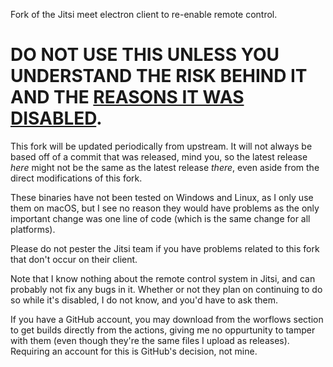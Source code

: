 Fork of the Jitsi meet electron client to re-enable remote control.

# **DO NOT USE THIS UNLESS YOU UNDERSTAND THE RISK BEHIND IT AND THE [REASONS IT WAS DISABLED](https://github.com/jitsi/jitsi-meet-electron/security/advisories/GHSA-x4h8-fhrp-pm3p)**.

This fork will be updated periodically from upstream. It will not always be based off of a commit that was released, mind you, so the latest release *here* might not be the same as the latest release *there*, even aside from the direct modifications of this fork.

These binaries have not been tested on Windows and Linux, as I only use them on macOS, but I see no reason they would have problems as the only important change was one line of code (which is the same change for all platforms).

Please do not pester the Jitsi team if you have problems related to this fork that don't occur on their client.

Note that I know nothing about the remote control system in Jitsi, and can probably not fix any bugs in it. Whether or not they plan on continuing to do so while it's disabled, I do not know, and you'd have to ask them.

If you have a GitHub account, you may download from the worflows section to get builds directly from the actions, giving me no oppurtunity to tamper with them (even though they're the same files I upload as releases). Requiring an account for this is GitHub's decision, not mine.
